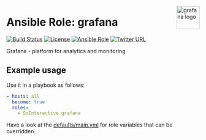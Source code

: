 <p><img src="https://pbs.twimg.com/profile_images/806984496381886464/F7LUp1W2.jpg" alt="grafana logo" title="grafana" align="right" height="60" /></p>

Ansible Role: grafana
===================

[![Build Status](https://ci.devops.sosoftware.pl/buildStatus/icon?job=SoInteractive/grafana/master)](https://ci.devops.sosoftware.pl/blue/organizations/jenkins/SoInteractive%2Fgrafana/activity) [![License](https://img.shields.io/badge/license-MIT%20License-brightgreen.svg)](https://opensource.org/licenses/MIT) [![Ansible Role](https://img.shields.io/ansible/role/18266.svg)](https://galaxy.ansible.com/SoInteractive/grafana/) [![Twitter URL](https://img.shields.io/twitter/follow/sointeractive.svg?style=social&label=Follow%20%40SoInteractive)](https://twitter.com/sointeractive)

Grafana - platform for analytics and monitoring

Example usage
-------------

Use it in a playbook as follows:
```yaml
- hosts: all
  become: true
  roles:
    - SoInteractive.grafana
```

Have a look at the [defaults/main.yml](defaults/main.yml) for role variables
that can be overridden.
